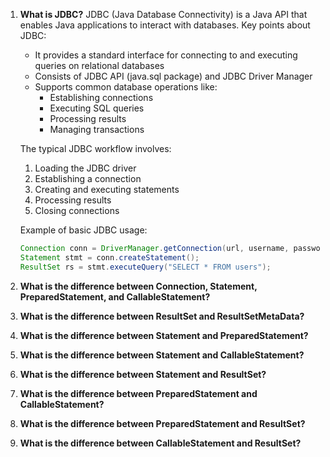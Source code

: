 
1. **What is JDBC?**
   JDBC (Java Database Connectivity) is a Java API that enables Java applications to interact with databases. Key points about JDBC:

   - It provides a standard interface for connecting to and executing queries on relational databases
   - Consists of JDBC API (java.sql package) and JDBC Driver Manager
   - Supports common database operations like:
     - Establishing connections
     - Executing SQL queries
     - Processing results
     - Managing transactions
   
   The typical JDBC workflow involves:
   1. Loading the JDBC driver
   2. Establishing a connection
   3. Creating and executing statements
   4. Processing results
   5. Closing connections

   Example of basic JDBC usage:
   ```java
   Connection conn = DriverManager.getConnection(url, username, password);
   Statement stmt = conn.createStatement();
   ResultSet rs = stmt.executeQuery("SELECT * FROM users");
   ```
2. **What is the difference between Connection, Statement, PreparedStatement, and CallableStatement?**
3. **What is the difference between ResultSet and ResultSetMetaData?**
4. **What is the difference between Statement and PreparedStatement?**
5. **What is the difference between Statement and CallableStatement?**
6. **What is the difference between Statement and ResultSet?**
7. **What is the difference between PreparedStatement and CallableStatement?**
8. **What is the difference between PreparedStatement and ResultSet?**
9. **What is the difference between CallableStatement and ResultSet?**

